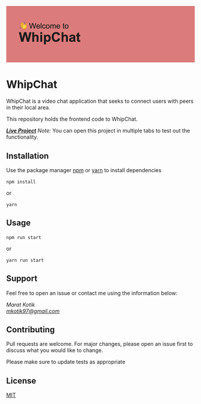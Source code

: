 ![alt text](./assets/banner.png)

# WhipChat

WhipChat is a video chat application that seeks to connect users with peers in their local area.

This repository holds the frontend code to WhipChat.

**_[Live Project](http://chatroom-fe.s3.us-east-2.amazonaws.com/index.html)_** *Note:* You can open this project in multiple tabs to test out the functionality.

## Installation

Use the package manager [npm](https://www.npmjs.com/) or [yarn](https://yarnpkg.com/) to install dependencies

```
npm install
```

or

```
yarn
```

## Usage

```
npm run start
```

or

```
yarn run start
```

## Support

Feel free to open an issue or contact me using the information below:

_Marat Kotik_  
*mkotik97@gmail.com*

## Contributing

Pull requests are welcome. For major changes, please open an issue first to discuss what you would like to change.

Please make sure to update tests as appropriate

## License

[MIT](https://choosealicense.com/licenses/mit/)
